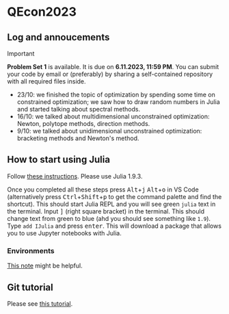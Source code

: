 # QEcon2023



## Log and annoucements 
> [!IMPORTANT]
> **Problem Set 1** is available. It is due on **6.11.2023, 11:59 PM**. You can submit your code by email or (preferably) by sharing a self-contained repository with all required files inside.

+ 23/10: we finished the topic of optimization by spending some time on constrained optimization; we saw how to draw random numbers in Julia and started talking about spectral methods.
+ 16/10: we talked about multidimensional unconstrained optimization: Newton, polytope methods, direction methods.
+ 9/10: we talked about unidimensional unconstrained optimization: bracketing methods and Newton's method.

## How to start using Julia
Follow [these instructions](https://code.visualstudio.com/docs/languages/julia). Please use Julia 1.9.3.

Once you completed all these steps press <kbd>Alt</kbd>+<kbd>j</kbd> <kbd>Alt</kbd>+<kbd>o</kbd> in VS Code (alternatively press <kbd>Ctrl</kbd>+<kbd>Shift</kbd>+<kbd>p</kbd> to get the command palette and find the shortcut). This should start Julia REPL and you will see green `julia` text in the terminal. Input <kbd>]</kbd> (right square bracket) in the terminal. This should change text from green to blue (ahd you should see something like `1.9`). Type `add IJulia` and press <kbd>enter</kbd>. This will download a package that allows you to use Jupyter notebooks with Julia.

### Environments
[This note](https://jkrumbiegel.com/pages/2022-08-26-pkg-introduction/) might be helpful.

## Git tutorial 
Please see [this tutorial](https://swcarpentry.github.io/git-novice/).   

